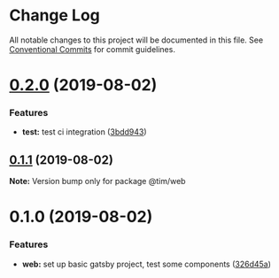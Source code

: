 # Change Log

All notable changes to this project will be documented in this file.
See [Conventional Commits](https://conventionalcommits.org) for commit guidelines.

# [0.2.0](https://github.com/Und3Rdo9/personal-website-v5/compare/@tim/web@0.1.1...@tim/web@0.2.0) (2019-08-02)


### Features

* **test:** test ci integration ([3bdd943](https://github.com/Und3Rdo9/personal-website-v5/commit/3bdd943))





## [0.1.1](https://github.com/Und3Rdo9/personal-website-v5/compare/@tim/web@0.1.0...@tim/web@0.1.1) (2019-08-02)

**Note:** Version bump only for package @tim/web





# 0.1.0 (2019-08-02)


### Features

* **web:** set up basic gatsby project, test some components ([326d45a](https://github.com/Und3Rdo9/personal-website-v5/commit/326d45a))
